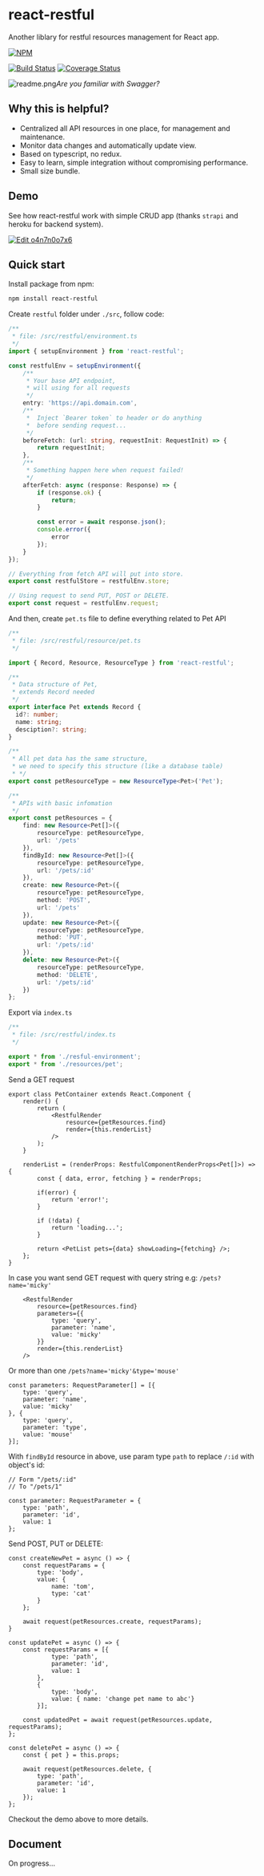 # react-restful
Another liblary for restful resources management for React app.

[![NPM](https://nodei.co/npm/react-restful.png?downloads=true&downloadRank=true&stars=true)](https://nodei.co/npm/react-restful/)

[![Build Status](https://travis-ci.org/kenkz447/react-restful.svg?branch=master)](https://travis-ci.org/kenkz447/react-restful)
[![Coverage Status](https://coveralls.io/repos/github/kenkz447/react-restful/badge.svg?branch=master)](https://coveralls.io/github/kenkz447/react-restful?branch=master)


![readme.png](https://2.pik.vn/2018d9c3d431-98f3-4de3-8189-9332ee83ddc2.png)*Are you familiar with Swagger?*

## Why this is helpful?

- Centralized all API resources in one place, for management and maintenance.
- Monitor data changes and automatically update view.
- Based on typescript, no redux.
- Easy to learn, simple integration without compromising performance.
- Small size bundle.

## Demo

See how react-restful work with simple CRUD app (thanks `strapi` and heroku for backend system).

[![Edit o4n7n0o7x6](https://codesandbox.io/static/img/play-codesandbox.svg)](https://codesandbox.io/s/o4n7n0o7x6)

## Quick start

Install package from npm:

```bash
npm install react-restful
```

Create `restful` folder under `./src`, follow code:

```ts
/**
 * file: /src/restful/environment.ts
 */
import { setupEnvironment } from 'react-restful';

const restfulEnv = setupEnvironment({
    /**
     * Your base API endpoint,
     * will using for all requests
     */
    entry: 'https://api.domain.com',
    /**
     *  Inject `Bearer token` to header or do anything
     *  before sending request...
     */
    beforeFetch: (url: string, requestInit: RequestInit) => {
        return requestInit;
    },
    /**
     * Something happen here when request failed!
     */
    afterFetch: async (response: Response) => {
        if (response.ok) {
            return;
        }

        const error = await response.json();
        console.error({
            error
        });
    }
});

// Everything from fetch API will put into store.
export const restfulStore = restfulEnv.store;

// Using request to send PUT, POST or DELETE.
export const request = restfulEnv.request;
```

And then, create `pet.ts`  file to define everything related to Pet API

```ts
/**
 * file: /src/restful/resource/pet.ts
 */

import { Record, Resource, ResourceType } from 'react-restful';

/**
 * Data structure of Pet, 
 * extends Record needed
 */
export interface Pet extends Record {
  id?: number;
  name: string;
  desciption?: string;
}

/** 
 * All pet data has the same structure, 
 * we need to specify this structure (like a database table)
 * */
export const petResourceType = new ResourceType<Pet>('Pet');

/**
 * APIs with basic infomation
 */
export const petResources = {
    find: new Resource<Pet[]>({
        resourceType: petResourceType,
        url: '/pets'
    }),
    findById: new Resource<Pet[]>({
        resourceType: petResourceType,
        url: '/pets/:id'
    }),
    create: new Resource<Pet>({
        resourceType: petResourceType,
        method: 'POST',
        url: '/pets'
    }),
    update: new Resource<Pet>({
        resourceType: petResourceType,
        method: 'PUT',
        url: '/pets/:id'
    }),
    delete: new Resource<Pet>({
        resourceType: petResourceType,
        method: 'DELETE',
        url: '/pets/:id'
    })
};
```

Export via `index.ts`

```ts
/**
 * file: /src/restful/index.ts
 */

export * from './resful-environment';
export * from './resources/pet';
```

Send a GET request

```tsx
export class PetContainer extends React.Component {
    render() {
        return (
            <RestfulRender
                resource={petResources.find}
                render={this.renderList}
            />
        );
    }

    renderList = (renderProps: RestfulComponentRenderProps<Pet[]>) => {
        const { data, error, fetching } = renderProps;

        if(error) {
            return 'error!';
        }

        if (!data) {
            return 'loading...';
        }

        return <PetList pets={data} showLoading={fetching} />;
    };
}
```
In case you want send GET request with query string e.g: `/pets?name='micky'`

```tsx
    <RestfulRender
        resource={petResources.find}
        parameters={{
            type: 'query',
            parameter: 'name',
            value: 'micky'
        }}
        render={this.renderList}
    />
```

Or more than one `/pets?name='micky'&type='mouse'`

```tsx
const parameters: RequestParameter[] = [{
    type: 'query',
    parameter: 'name',
    value: 'micky'
}, {
    type: 'query',
    parameter: 'type',
    value: 'mouse'  
}];
```
With `findById` resource in above, use param type `path` to replace `/:id` with object's id:

```tsx
// Form "/pets/:id"
// To "/pets/1"

const parameter: RequestParameter = {
    type: 'path',
    parameter: 'id',
    value: 1
};
```

Send POST, PUT or DELETE:

```tsx
const createNewPet = async () => {
    const requestParams = {
        type: 'body',
        value: {
            name: 'tom',
            type: 'cat'
        }
    };

    await request(petResources.create, requestParams);
}

const updatePet = async () => {
    const requestParams = [{ 
            type: 'path', 
            parameter: 'id', 
            value: 1 
        },
        { 
            type: 'body', 
            value: { name: 'change pet name to abc'}
        }];

    const updatedPet = await request(petResources.update, requestParams);
};

const deletePet = async () => {
    const { pet } = this.props;

    await request(petResources.delete, {
        type: 'path',
        parameter: 'id',
        value: 1
    });
};
```

Checkout the demo above to more details.

## Document

On progress...